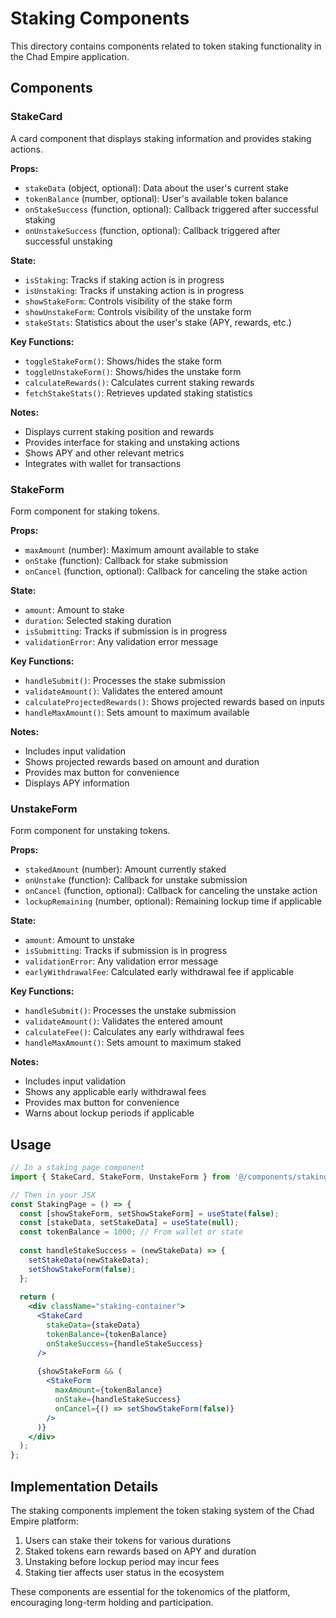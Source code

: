 # Staking Components

This directory contains components related to token staking functionality in the Chad Empire application.

## Components

### StakeCard

A card component that displays staking information and provides staking actions.

**Props:**
- `stakeData` (object, optional): Data about the user's current stake
- `tokenBalance` (number, optional): User's available token balance
- `onStakeSuccess` (function, optional): Callback triggered after successful staking
- `onUnstakeSuccess` (function, optional): Callback triggered after successful unstaking

**State:**
- `isStaking`: Tracks if staking action is in progress
- `isUnstaking`: Tracks if unstaking action is in progress
- `showStakeForm`: Controls visibility of the stake form
- `showUnstakeForm`: Controls visibility of the unstake form
- `stakeStats`: Statistics about the user's stake (APY, rewards, etc.)

**Key Functions:**
- `toggleStakeForm()`: Shows/hides the stake form
- `toggleUnstakeForm()`: Shows/hides the unstake form
- `calculateRewards()`: Calculates current staking rewards
- `fetchStakeStats()`: Retrieves updated staking statistics

**Notes:**
- Displays current staking position and rewards
- Provides interface for staking and unstaking actions
- Shows APY and other relevant metrics
- Integrates with wallet for transactions

### StakeForm

Form component for staking tokens.

**Props:**
- `maxAmount` (number): Maximum amount available to stake
- `onStake` (function): Callback for stake submission
- `onCancel` (function, optional): Callback for canceling the stake action

**State:**
- `amount`: Amount to stake
- `duration`: Selected staking duration
- `isSubmitting`: Tracks if submission is in progress
- `validationError`: Any validation error message

**Key Functions:**
- `handleSubmit()`: Processes the stake submission
- `validateAmount()`: Validates the entered amount
- `calculateProjectedRewards()`: Shows projected rewards based on inputs
- `handleMaxAmount()`: Sets amount to maximum available

**Notes:**
- Includes input validation
- Shows projected rewards based on amount and duration
- Provides max button for convenience
- Displays APY information

### UnstakeForm

Form component for unstaking tokens.

**Props:**
- `stakedAmount` (number): Amount currently staked
- `onUnstake` (function): Callback for unstake submission
- `onCancel` (function, optional): Callback for canceling the unstake action
- `lockupRemaining` (number, optional): Remaining lockup time if applicable

**State:**
- `amount`: Amount to unstake
- `isSubmitting`: Tracks if submission is in progress
- `validationError`: Any validation error message
- `earlyWithdrawalFee`: Calculated early withdrawal fee if applicable

**Key Functions:**
- `handleSubmit()`: Processes the unstake submission
- `validateAmount()`: Validates the entered amount
- `calculateFee()`: Calculates any early withdrawal fees
- `handleMaxAmount()`: Sets amount to maximum staked

**Notes:**
- Includes input validation
- Shows any applicable early withdrawal fees
- Provides max button for convenience
- Warns about lockup periods if applicable

## Usage

```jsx
// In a staking page component
import { StakeCard, StakeForm, UnstakeForm } from '@/components/staking';

// Then in your JSX
const StakingPage = () => {
  const [showStakeForm, setShowStakeForm] = useState(false);
  const [stakeData, setStakeData] = useState(null);
  const tokenBalance = 1000; // From wallet or state
  
  const handleStakeSuccess = (newStakeData) => {
    setStakeData(newStakeData);
    setShowStakeForm(false);
  };
  
  return (
    <div className="staking-container">
      <StakeCard 
        stakeData={stakeData} 
        tokenBalance={tokenBalance}
        onStakeSuccess={handleStakeSuccess}
      />
      
      {showStakeForm && (
        <StakeForm 
          maxAmount={tokenBalance} 
          onStake={handleStakeSuccess}
          onCancel={() => setShowStakeForm(false)}
        />
      )}
    </div>
  );
};
```

## Implementation Details

The staking components implement the token staking system of the Chad Empire platform:
1. Users can stake their tokens for various durations
2. Staked tokens earn rewards based on APY and duration
3. Unstaking before lockup period may incur fees
4. Staking tier affects user status in the ecosystem

These components are essential for the tokenomics of the platform, encouraging long-term holding and participation.
